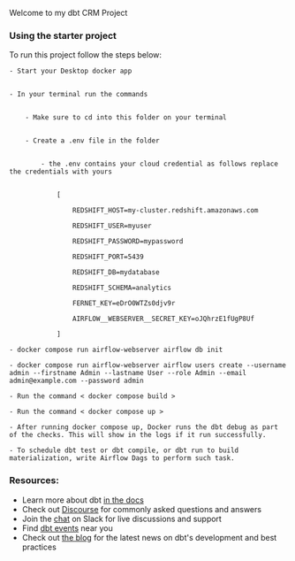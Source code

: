 Welcome to my dbt CRM Project

### Using the starter project

To run this project follow the steps below:
    
    - Start your Desktop docker app
    
    
    - In your terminal run the commands
        
        
        - Make sure to cd into this folder on your terminal
        
        
        - Create a .env file in the folder
            
            
            - the .env contains your cloud credential as follows replace the credentials with yours
                
                
                [
                    
                    REDSHIFT_HOST=my-cluster.redshift.amazonaws.com
                    
                    REDSHIFT_USER=myuser
                    
                    REDSHIFT_PASSWORD=mypassword
                    
                    REDSHIFT_PORT=5439
                    
                    REDSHIFT_DB=mydatabase
                    
                    REDSHIFT_SCHEMA=analytics

                    FERNET_KEY=eDrO0WTZs0djv9r
                    
                    AIRFLOW__WEBSERVER__SECRET_KEY=oJQhrzE1fUgP8Uf
                
                ]
   
    - docker compose run airflow-webserver airflow db init
    
    - docker compose run airflow-webserver airflow users create --username admin --firstname Admin --lastname User --role Admin --email admin@example.com --password admin

    - Run the command < docker compose build >
    
    - Run the command < docker compose up >
    
    - After running docker compose up, Docker runs the dbt debug as part of the checks. This will show in the logs if it run successfully. 
    
    - To schedule dbt test or dbt compile, or dbt run to build materialization, write Airflow Dags to perform such task.
   


### Resources:
- Learn more about dbt [in the docs](https://docs.getdbt.com/docs/introduction)
- Check out [Discourse](https://discourse.getdbt.com/) for commonly asked questions and answers
- Join the [chat](https://community.getdbt.com/) on Slack for live discussions and support
- Find [dbt events](https://events.getdbt.com) near you
- Check out [the blog](https://blog.getdbt.com/) for the latest news on dbt's development and best practices
